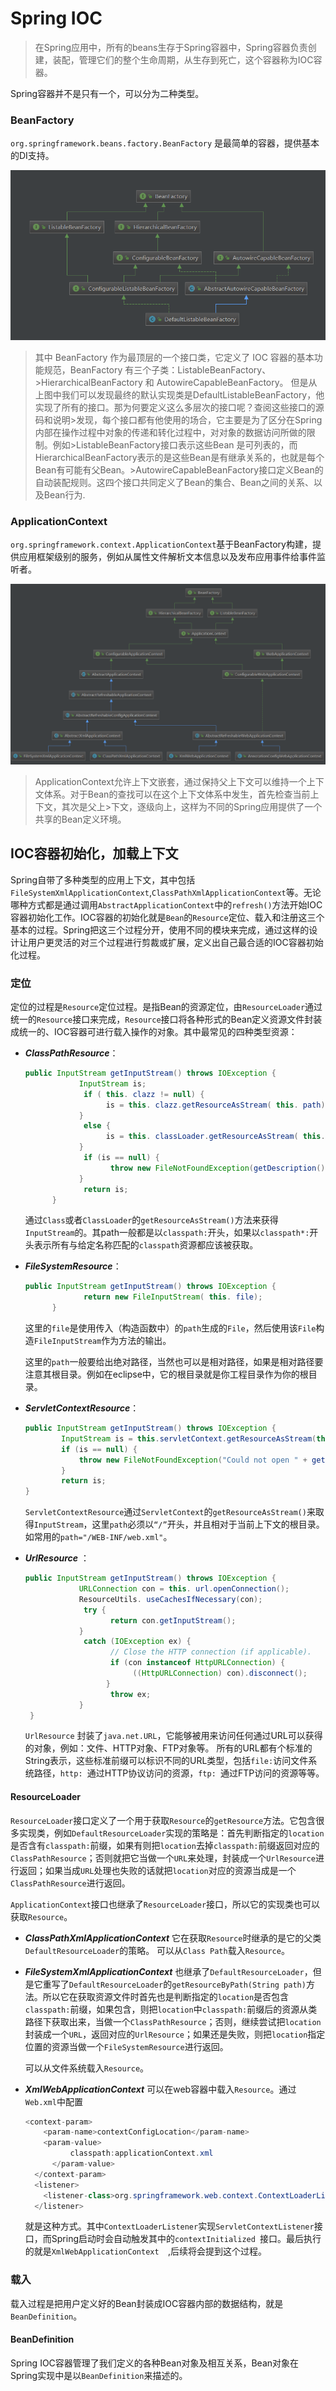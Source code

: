 # Spring IOC

>在Spring应用中，所有的beans生存于Spring容器中，Spring容器负责创建，装配，管理它们的整个生命周期，从生存到死亡，这个容器称为IOC容器。

Spring容器并不是只有一个，可以分为二种类型。

### BeanFactory

  `org.springframework.beans.factory.BeanFactory` 是最简单的容器，提供基本的DI支持。

![image](https://github.com/dqsbl2016/study/blob/master/Spring/img/1532489938612.jpg)


>其中 BeanFactory 作为最顶层的一个接口类，它定义了 IOC 容器的基本功能规范，BeanFactory 有三个子类：ListableBeanFactory、>HierarchicalBeanFactory 和 AutowireCapableBeanFactory。
>但是从上图中我们可以发现最终的默认实现类是DefaultListableBeanFactory，他实现了所有的接口。那为何要定义这么多层次的接口呢？查阅这些接口的源码和说明>发现，每个接口都有他使用的场合，它主要是为了区分在Spring内部在操作过程中对象的传递和转化过程中，对对象的数据访问所做的限制。例如>ListableBeanFactory接口表示这些Bean 是可列表的，而HierarchicalBeanFactory表示的是这些Bean是有继承关系的，也就是每个Bean有可能有父Bean。>AutowireCapableBeanFactory接口定义Bean的自动装配规则。这四个接口共同定义了Bean的集合、Bean之间的关系、以及Bean行为.


### ApplicationContext

`org.springframework.context.ApplicationContext`基于BeanFactory构建，提供应用框架级别的服务，例如从属性文件解析文本信息以及发布应用事件给事件监听者。

![image](https://github.com/dqsbl2016/study/blob/master/Spring/img/1532494390919.jpg)

 
>ApplicationContext允许上下文嵌套，通过保持父上下文可以维持一个上下文体系。对于Bean的查找可以在这个上下文体系中发生，首先检查当前上下文，其次是父上>下文，逐级向上，这样为不同的Spring应用提供了一个共享的Bean定义环境。




## IOC容器初始化，加载上下文

Spring自带了多种类型的应用上下文，其中包括 `FileSystemXmlApplicationContext`,`ClassPathXmlApplicationContext`等。无论哪种方式都是通过调用`AbstractApplicationContext`中的`refresh()`方法开始IOC容器初始化工作。IOC容器的初始化就是`Bean`的`Resource`定位、载入和注册这三个基本的过程。Spring把这三个过程分开，使用不同的模块来完成，通过这样的设计让用户更灵活的对三个过程进行剪裁或扩展，定义出自己最合适的IOC容器初始化过程。

### 定位

定位的过程是`Resource`定位过程。是指Bean的资源定位，由`ResourceLoader`通过统一的`Resource`接口来完成，`Resource`接口将各种形式的Bean定义资源文件封装成统一的、IOC容器可进行载入操作的对象。其中最常见的四种类型资源：

* ***ClassPathResource***：

  ``` java
  public InputStream getInputStream() throws IOException {  
              InputStream is;  
               if ( this. clazz != null) {  
                    is = this. clazz.getResourceAsStream( this. path);  
              }  
               else {  
                    is = this. classLoader.getResourceAsStream( this. path);  
              }  
               if (is == null) {  
                     throw new FileNotFoundException(getDescription() + " cannot be opened because it does not exist");  
              }  
               return is;  
        }  
  ```

  通过`Class`或者`ClassLoader`的`getResourceAsStream()`方法来获得`InputStream`的。其path一般都是以`classpath:`开头，如果以`classpath*:`开头表示所有与给定名称匹配的`classpath`资源都应该被获取。 

* ***FileSystemResource***：

  ```java
  public InputStream getInputStream() throws IOException {  
               return new FileInputStream( this. file);  
        }  
  ```

  这里的`file`是使用传入（构造函数中）的`path`生成的`File`，然后使用该`File`构造`FileInputStream`作为方法的输出。

  这里的`path`一般要给出绝对路径，当然也可以是相对路径，如果是相对路径要注意其根目录。例如在eclipse中，它的根目录就是你工程目录作为你的根目录。

* ***ServletContextResource***：

  ```java
  public InputStream getInputStream() throws IOException {  
          InputStream is = this.servletContext.getResourceAsStream(this.path);  
          if (is == null) {  
              throw new FileNotFoundException("Could not open " + getDescription());  
          }  
          return is;  
  }
  ```

  `ServletContextResource`通过`ServletContext`的`getResourceAsStream()`来取得`InputStream`，这里`path`必须以`“/”`开头，并且相对于当前上下文的根目录。如常用的`path="/WEB-INF/web.xml"`。 

* ***UrlResource*** ：

  ```java
  public InputStream getInputStream() throws IOException {  
              URLConnection con = this. url.openConnection();  
              ResourceUtils. useCachesIfNecessary(con);  
               try {  
                     return con.getInputStream();  
              }  
               catch (IOException ex) {  
                     // Close the HTTP connection (if applicable).  
                     if (con instanceof HttpURLConnection) {  
                          ((HttpURLConnection) con).disconnect();  
                    }  
                     throw ex;  
              }  
   }  
  ```

  `UrlResource` 封装了`java.net.URL`，它能够被用来访问任何通过URL可以获得的对象，例如：文件、HTTP对象、FTP对象等。 所有的URL都有个标准的 String表示，这些标准前缀可以标识不同的URL类型，包括`file:`访问文件系统路径，`http: `通过HTTP协议访问的资源，`ftp: `通过FTP访问的资源等等。 

#### ResourceLoader

`ResourceLoader`接口定义了一个用于获取`Resource`的`getResource`方法。它包含很多实现类，例如`DefaultResourceLoader`实现的策略是：首先判断指定的`location`是否含有`classpath:`前缀，如果有则把`location`去掉`classpath:`前缀返回对应的`ClassPathResource`；否则就把它当做一个`URL`来处理，封装成一个`UrlResource`进行返回；如果当成`URL`处理也失败的话就把`location`对应的资源当成是一个`ClassPathResource`进行返回。 

`ApplicationContext`接口也继承了`ResourceLoader`接口，所以它的实现类也可以获取`Resource`。

* ***ClassPathXmlApplicationContext***  它在获取`Resource`时继承的是它的父类`DefaultResourceLoader`的策略。 可以从`Class Path`载入`Resource`。

* ***FileSystemXmlApplicationContext***   也继承了`DefaultResourceLoader`，但是它重写了`DefaultResourceLoader`的`getResourceByPath(String path)`方法。所以它在获取资源文件时首先也是判断指定的`location`是否包含`classpath:`前缀，如果包含，则把`location`中`classpath:`前缀后的资源从类路径下获取出来，当做一个`ClassPathResource`；否则，继续尝试把`location`封装成一个`URL`，返回对应的`UrlResource`；如果还是失败，则把`location`指定位置的资源当做一个`FileSystemResource`进行返回。 

  可以从文件系统载入`Resource`。

* ***XmlWebApplicationContext***  可以在web容器中载入`Resource`。通过`Web.xml`中配置

  ```java
  <context-param>
      <param-name>contextConfigLocation</param-name>
      <param-value>
  			classpath:applicationContext.xml
  		</param-value>
    </context-param>
    <listener>
      <listener-class>org.springframework.web.context.ContextLoaderListener</listener-class>
    </listener>
  ```

  就是这种方式。其中`ContextLoaderListener`实现`ServletContextListener`接口，而Spring启动时会自动触发其中的`contextInitialized `接口。最后执行的就是`XmlWebApplicationContext  `,后续将会提到这个过程。     

### 载入

载入过程是把用户定义好的Bean封装成IOC容器内部的数据结构，就是`BeanDefinition`。

#### BeanDefinition

Spring IOC容器管理了我们定义的各种Bean对象及相互关系，Bean对象在Spring实现中是以`BeanDefinition`来描述的。
